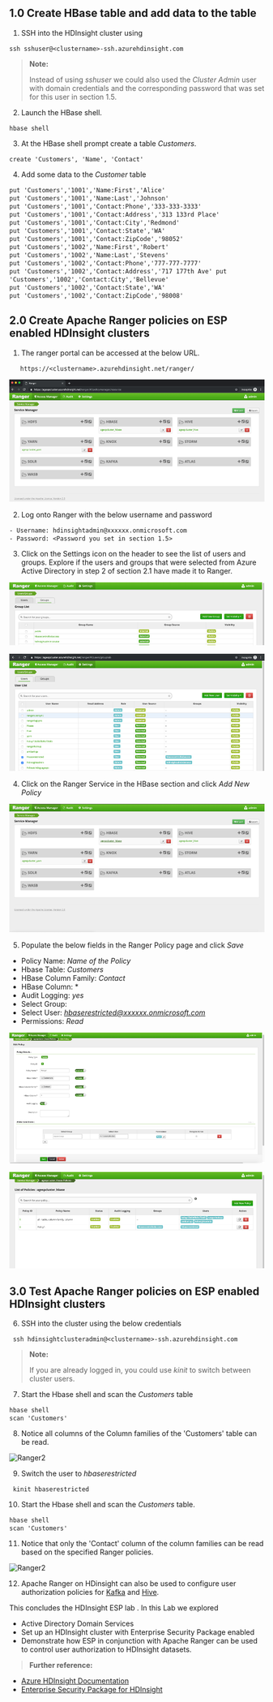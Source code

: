 ## 1.0 Create HBase table and add data to the table

1. SSH into the HDInsight cluster using 
 ````
 ssh sshuser@<clustername>-ssh.azurehdinsight.com
````
>**Note:**
> 
>Instead of using *sshuser* we could also used the *Cluster Admin* user with domain credentials and the corresponding password that was set for this user in section 1.5.

2. Launch the HBase shell.
```
hbase shell
```
3. At the HBase shell prompt create a table *Customers*.

```
create 'Customers', 'Name', 'Contact' 
```
4. Add some data to the *Customer* table 
```
put 'Customers','1001','Name:First','Alice' 
put 'Customers','1001','Name:Last','Johnson' 
put 'Customers','1001','Contact:Phone','333-333-3333'
put 'Customers','1001','Contact:Address','313 133rd Place' 
put 'Customers','1001','Contact:City','Redmond' 
put 'Customers','1001','Contact:State','WA' 
put 'Customers','1001','Contact:ZipCode','98052' 
put 'Customers','1002','Name:First','Robert' 
put 'Customers','1002','Name:Last','Stevens' 
put 'Customers','1002','Contact:Phone','777-777-7777' 
put 'Customers','1002','Contact:Address','717 177th Ave' put 'Customers','1002','Contact:City','Bellevue' 
put 'Customers','1002','Contact:State','WA' 
put 'Customers','1002','Contact:ZipCode','98008'
```


## 2.0 Create Apache Ranger policies on ESP enabled HDInsight clusters

1. The ranger portal can be accessed at the below URL. 

````
   https://<clustername>.azurehdinsight.net/ranger/
````

![Ranger1](https://github.com/arnabganguly/HDInsightESPLab/blob/master/images/Picture36.png)

 2. Log onto Ranger with the below username and password 
 ````    
 - Username: hdinsightadmin@xxxxxx.onmicrosoft.com
 - Password: <Password you set in section 1.5>
````
 
  3. Click on the Settings icon on the header to see the list of users and groups. Explore if the users and groups that were selected from Azure Active Directory in step 2 of section 2.1 have made it to Ranger.

![Ranger2](https://github.com/arnabganguly/HDInsightESPLab/blob/master/images/Picture38.png) 


![Ranger2](https://github.com/arnabganguly/HDInsightESPLab/blob/master/images/Picture39.png)

 4. Click on the Ranger Service in the HBase section and click *Add New Policy*
  
![Ranger2](https://github.com/arnabganguly/HDInsightESPLab/blob/master/images/Picture44.png) 

 5. Populate the below fields in the Ranger Policy page and click *Save*

 - Policy Name: *Name of the Policy*
 - Hbase Table: *Customers* 
 - HBase Column Family: *Contact*
 - HBase Column: *
 - Audit Logging: *yes*
 - Select Group:
 - Select User: *hbaserestricted@xxxxxx.onmicrosoft.com*
 - Permissions: *Read* 

![Ranger2](https://github.com/arnabganguly/HDInsightESPLab/blob/master/images/Picture46.png)
  
![Ranger2](https://github.com/arnabganguly/HDInsightESPLab/blob/master/images/Picture47.png)


## 3.0 Test Apache Ranger policies on ESP enabled HDInsight clusters

6. SSH into the cluster using the below credentials 

````
 ssh hdinsightclusteradmin@<clustername>-ssh.azurehdinsight.com
````


>**Note:**
> 
>If you are already logged in, you could use *kinit* to switch between cluster users.

7. Start the Hbase shell and scan the *Customers* table

```
hbase shell
scan 'Customers'
````

8. Notice all columns of the Column families of the 'Customers' table can be read.

![Ranger2](https://github.com/arnabganguly/HDInsightESPLab/blob/master/images/Picture50.png)

9. Switch the user to *hbaserestricted*
```
 kinit hbaserestricted
 ```

10. Start the Hbase shell and scan the *Customers* table.

```
hbase shell
scan 'Customers'
```

11. Notice that only the 'Contact' column of the column families can be read based on the specified Ranger policies. 

![Ranger2](https://github.com/arnabganguly/HDInsightESPLab/blob/master/images/Picture49.png)

12. Apache Ranger on HDinsight can also be used to configure user authorization policies for [Kafka](https://docs.microsoft.com/en-us/azure/hdinsight/domain-joined/apache-domain-joined-run-kafka) and [Hive](https://docs.microsoft.com/en-us/azure/hdinsight/domain-joined/apache-domain-joined-run-hive).  
 
This concludes the HDInsight ESP lab . In this Lab we explored 

 - Active Directory Domain Services
 - Set up an HDInsight cluster with Enterprise Security Package enabled
 - Demonstrate how ESP in conjunction with Apache Ranger can be used to control user authorization to HDInsight datasets.  

>**Further reference:**

 - [Azure HDInsight Documentation](https://docs.microsoft.com/en-us/azure/hdinsight/) 
 - [Enterprise Security Package for HDInsight](https://docs.microsoft.com/en-us/azure/hdinsight/domain-joined/apache-domain-joined-introduction)

>
<!--stackedit_data:
eyJoaXN0b3J5IjpbMTI5MTI2Njk2Nyw5NTg4NDkxOTMsLTMyNT
Q1NTQ3MCw5Mjg2MDk4NCwtMTc4MjA1MzcwMCwtMTA3NzQ1MDY1
OCwxNTI2OTE4OTM3LDEwOTU5MDMwMTAsLTIwODg3NDY2MTJdfQ
==
-->